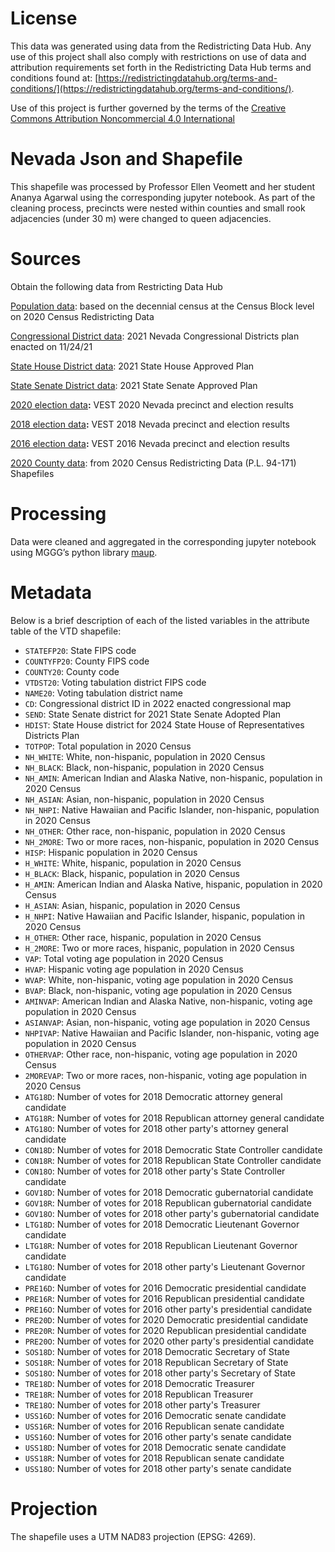 # License
This data was generated using data from the Redistricting Data Hub.  Any use of this project shall also comply with restrictions on use of data and attribution requirements set forth in the Redistricting Data Hub terms and conditions found at: [https://redistrictingdatahub.org/terms-and-conditions/](https://redistrictingdatahub.org/terms-and-conditions/).

Use of this project is further governed by the terms of the [Creative Commons Attribution Noncommercial 4.0 International](https://creativecommons.org/licenses/by-nc/4.0/legalcode.en)

# Nevada Json and Shapefile

This shapefile was processed by Professor Ellen Veomett and her student Ananya Agarwal using the corresponding jupyter notebook.  As part of the cleaning process, precincts were nested within counties and small rook adjacencies (under 30 m) were changed to queen adjacencies.

# **Sources**

Obtain the following data from Restricting Data Hub

[Population data](https://redistrictingdatahub.org/dataset/nevada-block-pl-94171-2020-by-table/): based on the decennial census at the Census Block level on 2020 Census Redistricting Data

[Congressional District data](https://redistrictingdatahub.org/dataset/2021-nevada-congressional-districts/): 2021 Nevada Congressional Districts plan enacted on 11/24/21

[State House District data](https://redistrictingdatahub.org/dataset/2021-nevada-final-approved-sldl-districts/): 2021 State House Approved Plan

[State Senate District data](https://redistrictingdatahub.org/dataset/2021-nevada-final-approved-state-senate-districts/): 2021 State Senate Approved Plan

[2020 election data](https://redistrictingdatahub.org/dataset/vest-2020-nevada-precinct-boundaries-and-election-results-shapefile/)**:**  VEST 2020 Nevada precinct and election results

[2018 election data](https://redistrictingdatahub.org/dataset/vest-2018-nevada-precinct-and-election-results/)**:**  VEST 2018 Nevada precinct and election results

[2016 election data](https://redistrictingdatahub.org/dataset/vest-2016-nevada-precinct-and-election-results/)**:**  VEST 2016 Nevada precinct and election results

[2020 County data](https://redistrictingdatahub.org/dataset/nevada-county-pl-94171-2020/): from 2020 Census Redistricting Data (P.L. 94-171) Shapefiles

# **Processing**

Data were cleaned and aggregated in the corresponding jupyter notebook using MGGG’s python library [maup](https://github.com/mggg/maup). 

# **Metadata**

Below is a brief description of each of the listed variables in the attribute table of the VTD shapefile:

- `STATEFP20`: State FIPS code
- `COUNTYFP20`: County FIPS code
- `COUNTY20`: County code
- `VTDST20`: Voting tabulation district FIPS code
- `NAME20`: Voting tabulation district name
- `CD`: Congressional district ID in 2022 enacted congressional map
- `SEND`: State Senate district for 2021 State Senate Adopted Plan
- `HDIST`: State House district for 2024 State House of Representatives Districts Plan
- `TOTPOP`: Total population in 2020 Census
- `NH_WHITE`: White, non-hispanic, population in 2020 Census
- `NH_BLACK`: Black, non-hispanic, population in 2020 Census
- `NH_AMIN`: American Indian and Alaska Native, non-hispanic, population in 2020 Census
- `NH_ASIAN`: Asian, non-hispanic, population in 2020 Census
- `NH_NHPI`: Native Hawaiian and Pacific Islander, non-hispanic, population in 2020 Census
- `NH_OTHER`: Other race, non-hispanic, population in 2020 Census
- `NH_2MORE`: Two or more races, non-hispanic, population in 2020 Census
- `HISP`: Hispanic population in 2020 Census
- `H_WHITE`: White, hispanic, population in 2020 Census
- `H_BLACK`: Black, hispanic, population in 2020 Census
- `H_AMIN`: American Indian and Alaska Native, hispanic, population in 2020 Census
- `H_ASIAN`: Asian, hispanic, population in 2020 Census
- `H_NHPI`: Native Hawaiian and Pacific Islander, hispanic, population in 2020 Census
- `H_OTHER`: Other race, hispanic, population in 2020 Census
- `H_2MORE`: Two or more races, hispanic, population in 2020 Census
- `VAP`: Total voting age population in 2020 Census
- `HVAP`: Hispanic voting age population in 2020 Census
- `WVAP`: White, non-hispanic, voting age population in 2020 Census
- `BVAP`: Black, non-hispanic, voting age population in 2020 Census
- `AMINVAP`: American Indian and Alaska Native, non-hispanic, voting age population in 2020 Census
- `ASIANVAP`: Asian, non-hispanic, voting age population in 2020 Census
- `NHPIVAP`: Native Hawaiian and Pacific Islander, non-hispanic, voting age population in 2020 Census
- `OTHERVAP`: Other race, non-hispanic, voting age population in 2020 Census
- `2MOREVAP`: Two or more races, non-hispanic, voting age population in 2020 Census
- `ATG18D`: Number of votes for 2018 Democratic attorney general candidate
- `ATG18R`: Number of votes for 2018 Republican attorney general candidate
- `ATG18O`: Number of votes for 2018 other party's attorney general candidate
- `CON18D`: Number of votes for 2018 Democratic State Controller candidate
- `CON18R`: Number of votes for 2018 Republican State Controller candidate
- `CON18O`: Number of votes for 2018 other party's State Controller candidate
- `GOV18D`: Number of votes for 2018 Democratic gubernatorial candidate
- `GOV18R`: Number of votes for 2018 Republican gubernatorial candidate
- `GOV18O`: Number of votes for 2018 other party's gubernatorial candidate
- `LTG18D`: Number of votes for 2018 Democratic Lieutenant Governor candidate
- `LTG18R`: Number of votes for 2018 Republican Lieutenant Governor candidate
- `LTG18O`: Number of votes for 2018 other party's Lieutenant Governor candidate
- `PRE16D`: Number of votes for 2016 Democratic presidential candidate
- `PRE16R`: Number of votes for 2016 Republican presidential candidate
- `PRE16O`: Number of votes for 2016 other party's presidential candidate
- `PRE20D`: Number of votes for 2020 Democratic presidential candidate
- `PRE20R`: Number of votes for 2020 Republican presidential candidate
- `PRE20O`: Number of votes for 2020 other party's presidential candidate
- `SOS18D`: Number of votes for 2018 Democratic Secretary of State
- `SOS18R`: Number of votes for 2018 Republican Secretary of State
- `SOS18O`: Number of votes for 2018 other party's Secretary of State
- `TRE18D`: Number of votes for 2018 Democratic Treasurer
- `TRE18R`: Number of votes for 2018 Republican Treasurer
- `TRE18O`: Number of votes for 2018 other party's Treasurer
- `USS16D`: Number of votes for 2016 Democratic senate candidate
- `USS16R`: Number of votes for 2016 Republican senate candidate
- `USS16O`: Number of votes for 2016 other party's senate candidate
- `USS18D`: Number of votes for 2018 Democratic senate candidate
- `USS18R`: Number of votes for 2018 Republican senate candidate
- `USS18O`: Number of votes for 2018 other party's senate candidate


# **Projection**

The shapefile uses a UTM NAD83 projection (EPSG: 4269).
